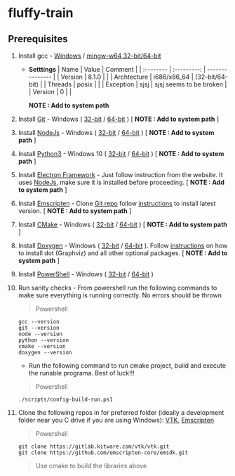 # fluffy-train

## Prerequisites

1. Install gcc - [Windows](http://mingw-w64.org/doku.php) / [mingw-w64 32-bit/64-bit](http://mingw-w64.org/doku.php/download/mingw-builds)
	- **Setttings**
		|   Name       |    Value    |     Comment     |
		| :--------    | :---------: | --------------- |
		|  Version     | 8.1.0       |                 |
		|  Archtecture | i686/x86_64 | (32-bit/64-bit) |
		|  Threads     | posix       |                 |
		|  Exception   | sjsj        | sjsj seems to be broken |
		|  Version     | 0           |                 |

		**NOTE : Add to system path**
2. Install [Git](https://git-scm.com/downloads) - Windows ( [32-bit](https://github.com/git-for-windows/git/releases/download/v2.30.0.windows.2/Git-2.30.0.2-32-bit.exe) / [64-bit](https://github.com/git-for-windows/git/releases/download/v2.30.0.windows.2/Git-2.30.0.2-64-bit.exe) ) [ **NOTE : Add to system path** ]
3. Install [NodeJs](https://nodejs.org/en/) - Windows ( [32-bit](https://nodejs.org/dist/v14.15.4/node-v14.15.4-x86.msi) / [64-bit](https://nodejs.org/dist/v14.15.4/node-v14.15.4-x64.msi) ) [ **NOTE : Add to system path** ]
4. Install [Python3](https://www.python.org/downloads/) - Windows 10 ( [32-bit](https://www.python.org/ftp/python/3.9.1/python-3.9.1.exe) / [64-bit](https://www.python.org/ftp/python/3.9.1/python-3.9.1-amd64.exe) ) [ **NOTE : Add to system path** ]
5. Install [Electron Framework](https://www.electronjs.org/) - Just follow instruction from the website. It uses [NodeJs](https://nodejs.org/en/), make sure it is installed before proceeding. [ **NOTE : Add to system path** ]
6. Install [Emscripten](https://emscripten.org/docs/getting_started/downloads.html) - Clone [Git repo](https://github.com/emscripten-core/emsdk) follow [instructions](https://emscripten.org/docs/getting_started/downloads.html#emsdk-install-targets) to install latest version. [ **NOTE : Add to system path** ]
7. Install [CMake](https://cmake.org/download/) - Windows ( [32-bit](https://github.com/Kitware/CMake/releases/download/v3.19.4/cmake-3.19.4-win32-x86.msi) / [64-bit](https://github.com/Kitware/CMake/releases/download/v3.19.4/cmake-3.19.4-win64-x64.msi) )
[ **NOTE : Add to system path** ]
8. Install [Doxygen](https://www.doxygen.nl/download.html) - Windows ( [32-bit](https://doxygen.nl/files/doxygen-1.9.1-setup.exe) / [64-bit](https://doxygen.nl/files/doxygen-1.9.1-setup.exe) ). Follow [instructions](https://www.doxygen.nl/manual/install.html) on how to install dot (Graphviz) and all other optional packages. [ **NOTE : Add to system path** ]
9. Install [PowerShell](https://docs.microsoft.com/en-us/powershell/scripting/install/installing-powershell?view=powershell-7.1) - Windows ( [32-bit](https://github.com/PowerShell/PowerShell/releases/download/v7.1.1/PowerShell-7.1.1-win-x86.msi) / [64-bit](https://github.com/PowerShell/PowerShell/releases/download/v7.0.3/PowerShell-7.0.3-win-x64.msi) )
10. Run sanity checks - From powershell run the following commands to make sure everything is running correctly. No errors should be thrown
	> Powershell

		gcc --version
		git --version
		node --version
		python --version
		cmake --version
		doxygen --version

    - Run the following command to run cmake project, build and execute the runable programa. Best of luck!!!
	>Powershell

		./scripts/config-build-run.ps1
11. Clone the following repos in for preferred folder (ideally a development folder near you C drive if you are using Windows): [VTK](https://gitlab.kitware.com/vtk/vtk), [Emscripten](https://github.com/emscripten-core/emsdk.git)
	> Powershell

		git clone https://gitlab.kitware.com/vtk/vtk.git
		git clone https://github.com/emscripten-core/emsdk.git

	> Use cmake to build the libraries above

		